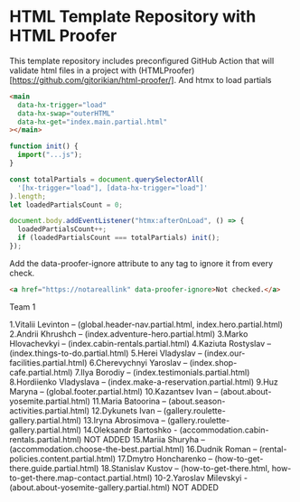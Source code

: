 # HTML Template Repository with HTML Proofer

This template repository includes preconfigured GitHub Action that will validate html files in a project with (HTMLProofer)[https://github.com/gjtorikian/html-proofer/].
And htmx to load partials

```html
<main
  data-hx-trigger="load"
  data-hx-swap="outerHTML"
  data-hx-get="index.main.partial.html"
></main>
```

```js
function init() {
  import("...js");
}

const totalPartials = document.querySelectorAll(
  '[hx-trigger="load"], [data-hx-trigger="load"]'
).length;
let loadedPartialsCount = 0;

document.body.addEventListener("htmx:afterOnLoad", () => {
  loadedPartialsCount++;
  if (loadedPartialsCount === totalPartials) init();
});
```

Add the data-proofer-ignore attribute to any tag to ignore it from every check.

```html
<a href="https://notareallink" data-proofer-ignore>Not checked.</a>
```

Team 1

1.Vitalii Levinton – (global.header-nav.partial.html, index.hero.partial.html)
2.Andrii Khrushch – (index.adventure-hero.partial.html)
3.Marko Hlovachevkyi – (index.cabin-rentals.partial.html)
4.Kaziuta Rostyslav – (index.things-to-do.partial.html)
5.Herei Vladyslav – (index.our-facilities.partial.html)
6.Cherevychnyi Yaroslav – (index.shop-cafe.partial.html)
7.Ilya Borodiy – (index.testimonials.partial.html)
8.Hordiienko Vladyslava – (index.make-a-reservation.partial.html)
9.Huz Maryna – (global.footer.partial.html)
10.Kazantsev Ivan – (about.about-yosemite.partial.html)
11.Maria Batoorina – (about.season-activities.partial.html)
12.Dykunets Ivan – (gallery.roulette-gallery.partial.html)
13.Iryna Abrosimova – (gallery.roulette-gallery.partial.html)
14.Oleksandr Bartoshko - (accommodation.cabin-rentals.partial.html) NOT ADDED
15.Mariia Shuryha – (accommodation.choose-the-best.partial.html)
16.Dudnik Roman – (rental-policies.content.partial.html)
17.Dmytro Honcharenko – (how-to-get-there.guide.partial.html)
18.Stanislav Kustov – (how-to-get-there.html, how-to-get-there.map-contact.partial.html)
10-2.Yaroslav Milevskyi - (about.about-yosemite-gallery.partial.html) NOT ADDED